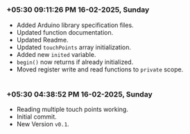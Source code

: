 

#
### **+05:30 09:11:26 PM 16-02-2025, Sunday**

  - Added Arduino library specification files.
  - Updated function documentation.
  - Updated Readme.
  - Updated `touchPoints` array initialization.
  - Added new `inited` variable.
  - `begin()` now returns if already initialized.
  - Moved register write and read functions to `private` scope.

#
### **+05:30 04:38:52 PM 16-02-2025, Sunday**

  - Reading multiple touch points working.
  - Initial commit.
  - New Version `v0.1`.
